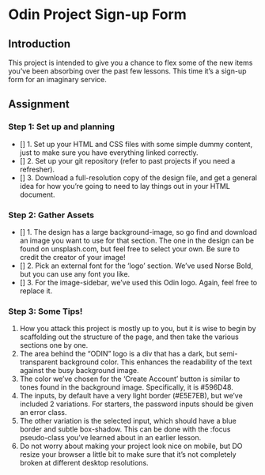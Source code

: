 # Odin Project Sign-up Form


## Introduction

This project is intended to give you a chance to flex some of the new items you’ve been absorbing over the past few lessons. This time it’s a sign-up form for an imaginary service.

## Assignment

### Step 1: Set up and planning

- [] 1. Set up your HTML and CSS files with some simple dummy content, just to make sure you have everything linked correctly.
- [] 2. Set up your git repository (refer to past projects if you need a refresher).
- [] 3. Download a full-resolution copy of the design file, and get a general idea for how you’re going to need to lay things out in your HTML document.

### Step 2: Gather Assets

- [] 1. The design has a large background-image, so go find and download an image you want to use for that section. The one in the design can be found on unsplash.com, but feel free to select your own. Be sure to credit the creator of your image!
- [] 2. Pick an external font for the ‘logo’ section. We’ve used Norse Bold, but you can use any font you like.
- [] 3. For the image-sidebar, we’ve used this Odin logo. Again, feel free to replace it.

### Step 3: Some Tips!

1. How you attack this project is mostly up to you, but it is wise to begin by scaffolding out the structure of the page, and then take the various sections one by one.
2. The area behind the “ODIN” logo is a div that has a dark, but semi-transparent background color. This enhances the readability of the text against the busy background image.
3. The color we’ve chosen for the ‘Create Account’ button is similar to tones found in the background image. Specifically, it is #596D48.
4. The inputs, by default have a very light border (#E5E7EB), but we’ve included 2 variations. For starters, the password inputs should be given an error class.
5. The other variation is the selected input, which should have a blue border and subtle box-shadow. This can be done with the :focus pseudo-class you’ve learned about in an earlier lesson.
6. Do not worry about making your project look nice on mobile, but DO resize your browser a little bit to make sure that it’s not completely broken at different desktop resolutions.


